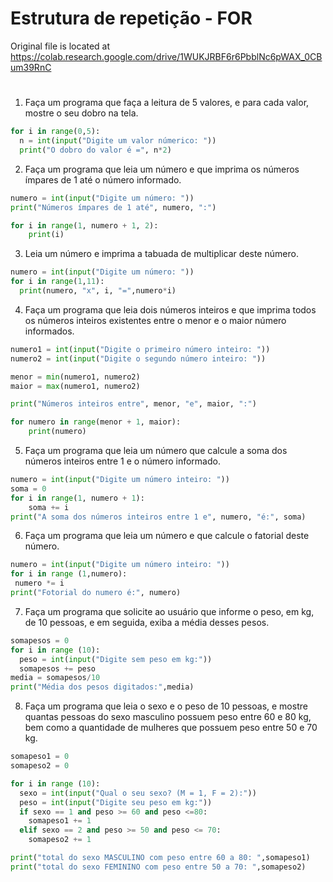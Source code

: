 
# Estrutura de repetição - FOR  
Original file is located at https://colab.research.google.com/drive/1WUKJRBF6r6PbblNc6pWAX_0CBum39RnC
#
1. Faça um programa que faça a leitura de 5 valores, e para cada valor, mostre o seu dobro na tela.
```python
for i in range(0,5):
  n = int(input("Digite um valor númerico: "))
  print("O dobro do valor é =", n*2)
```
2. Faça um programa que leia um número e que imprima os números ímpares de 1 até o número informado.
```python
numero = int(input("Digite um número: "))
print("Números ímpares de 1 até", numero, ":")

for i in range(1, numero + 1, 2):
    print(i)
```
3. Leia um número e imprima a tabuada de multiplicar deste número.
```python
numero = int(input("Digite um número: "))
for i in range(1,11):
  print(numero, "x", i, "=",numero*i)
```
4. Faça um programa que leia dois números inteiros e que imprima todos os números inteiros existentes entre o menor e o maior número informados.
```python
numero1 = int(input("Digite o primeiro número inteiro: "))
numero2 = int(input("Digite o segundo número inteiro: "))

menor = min(numero1, numero2)
maior = max(numero1, numero2)

print("Números inteiros entre", menor, "e", maior, ":")

for numero in range(menor + 1, maior):
    print(numero)
```
5. Faça um programa que leia um número que calcule a soma dos números inteiros entre 1 e o número informado.
```python
numero = int(input("Digite um número inteiro: "))
soma = 0
for i in range(1, numero + 1):
    soma += i
print("A soma dos números inteiros entre 1 e", numero, "é:", soma)
```
6. Faça um programa que leia um número e que calcule o fatorial deste número.
```python
numero = int(input("Digite um número inteiro: "))
for i in range (1,numero):
 numero *= i
print("Fotorial do numero é:", numero)
```
7. Faça um programa que solicite ao usuário que informe o peso, em kg, de 10 pessoas, e em seguida, exiba a média desses pesos.
```python
somapesos = 0
for i in range (10):
  peso = int(input("Digite sem peso em kg:"))
  somapesos += peso
media = somapesos/10
print("Média dos pesos digitados:",media)
```
8. Faça um programa que leia o sexo e o peso de 10 pessoas, e mostre quantas pessoas do sexo masculino possuem peso entre 60 e 80 kg, bem como a quantidade de mulheres que possuem peso entre 50 e 70 kg.
```python
somapeso1 = 0
somapeso2 = 0 

for i in range (10):
  sexo = int(input("Qual o seu sexo? (M = 1, F = 2):"))
  peso = int(input("Digite seu peso em kg:"))
  if sexo == 1 and peso >= 60 and peso <=80:
    somapeso1 += 1
  elif sexo == 2 and peso >= 50 and peso <= 70:
    somapeso2 += 1 

print("total do sexo MASCULINO com peso entre 60 a 80: ",somapeso1)
print("total do sexo FEMININO com peso entre 50 a 70: ",somapeso2)
```
